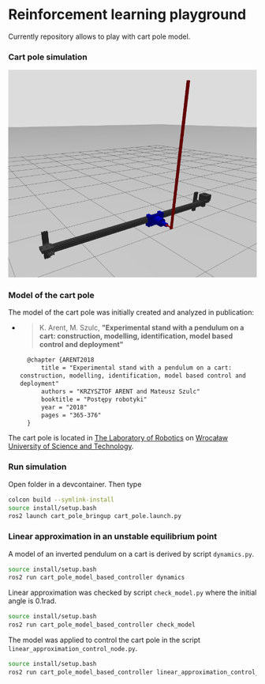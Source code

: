 # Reinforcement learning playground

Currently repository allows to play with cart pole model.

### Cart pole simulation
![cart pole](/img/cart_pole.png " ")

### Model of the cart pole

The model of the cart pole was initially created and analyzed in publication:

* > K. Arent, M. Szulc,
  > **"Experimental stand with a pendulum on a cart: construction, modelling, identification, model based control and deployment"**

        @chapter {ARENT2018
            title = "Experimental stand with a pendulum on a cart: construction, modelling, identification, model based control and deployment"
            authors = "KRZYSZTOF ARENT and Mateusz Szulc"
            booktitle = "Postępy robotyki"
            year = "2018"
            pages = "365-376"
        } 

The cart pole is located in [The Laboratory of Robotics](https://lr.kcir.pwr.edu.pl/) on [Wrocaław University of Science and Technology](https://pwr.edu.pl/).  



### Run simulation

Open folder in a devcontainer. Then type

```bash
colcon build --symlink-install
source install/setup.bash
ros2 launch cart_pole_bringup cart_pole.launch.py
```

### Linear approximation in an unstable equilibrium point

A model of an inverted pendulum on a cart is derived by script `dynamics.py`.

```bash
source install/setup.bash
ros2 run cart_pole_model_based_controller dynamics 
```

Linear approximation was checked by script `check_model.py` where the initial angle is 0.1rad.

```bash
source install/setup.bash
ros2 run cart_pole_model_based_controller check_model 
```

The model was applied to control the cart pole in the script `linear_approximation_control_node.py`.

```bash
source install/setup.bash
ros2 run cart_pole_model_based_controller linear_approximation_control_node
```


